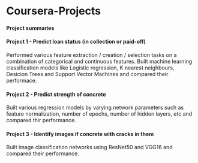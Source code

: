 # Coursera-Projects

#### Project summaries

#### Project 1 - Predict loan status (in collection or paid-off) 
Performed various feature extraction / creation / selection tasks on a combination of categorical and continuous features. 
Built machine learning classification models like Logistic regression, K nearest neighbours, Desicion Trees and Support Vector Machines and compared their performace.

#### Project 2 - Predict strength of concrete  
Built various regression models by varying network parameters such as feature normalization, number of epochs, number of hidden layers, etc and compared thir performance. 

#### Project 3 - Identify images if concrete with cracks in them
Built image classification networks using ResNet50 and VGG16 and compared their performance. 
